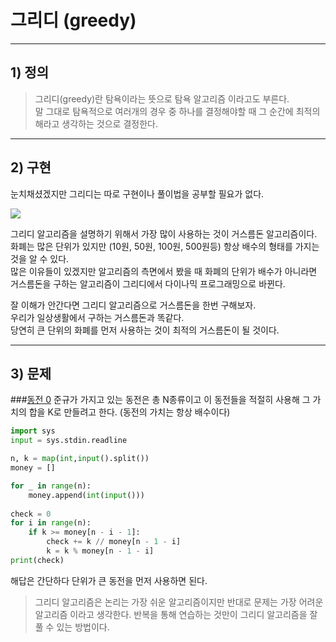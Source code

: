 # 그리디 (greedy)

-------------
## 1) 정의
> 그리디(greedy)란 탐욕이라는 뜻으로 탐욕 알고리즘 이라고도 부른다.   
> 말 그대로 탐욕적으로 여러개의 경우 중 하나를 결정해야할 때 그 순간에 최적의 해라고 생각하는 것으로 결정한다.
-------------
## 2) 구현
눈치채셨겠지만 그리디는 따로 구현이나 풀이법을 공부할 필요가 없다.

<img src = "https://encrypted-tbn0.gstatic.com/images?q=tbn:ANd9GcREumdVLyymvGJMyitD2yU0CFJD4R32SCVi4Q&usqp=CAU">

그리디 알고리즘을 설명하기 위해서 가장 많이 사용하는 것이 거스름돈 알고리즘이다.   
화폐는 많은 단위가 있지만 (10원, 50원, 100원, 500원등) 항상 배수의 형태를 가지는 것을 알 수 있다.   
많은 이유들이 있겠지만 알고리즘의 측면에서 봤을 때 화폐의 단위가 배수가 아니라면 거스름돈을 구하는 알고리즘이 그리디에서 다이나믹 프로그래밍으로 바뀐다.
   
잘 이해가 안간다면 그리디 알고리즘으로 거스름돈을 한번 구해보자.   
우리가 일상생활에서 구하는 거스름돈과 똑같다.   
당연히 큰 단위의 화폐를 먼저 사용하는 것이 최적의 거스름돈이 될 것이다.   

----------
## 3) 문제
###[동전 0](https://www.acmicpc.net/problem/11047)
준규가 가지고 있는 동전은 총 N종류이고 이 동전들을 적절히 사용해 그 가치의 합을 K로 만들려고 한다.
(동전의 가치는 항상 배수이다)

```python
import sys
input = sys.stdin.readline

n, k = map(int,input().split())
money = []

for _ in range(n):
    money.append(int(input()))
    
check = 0
for i in range(n):
    if k >= money[n - i - 1]:
        check += k // money[n - 1 - i]
        k = k % money[n - 1 - i]
print(check)
```
해답은 간단하다 단위가 큰 동전을 먼저 사용하면 된다.
> 그리디 알고리즘은 논리는 가장 쉬운 알고리즘이지만 반대로 문제는 가장 어려운 알고리즘 이라고 생각한다. 반복을 통해 연습하는 것만이 그리디 알고리즘을 잘 풀 수 있는 방법이다.